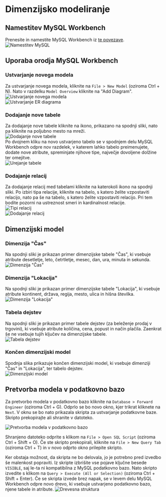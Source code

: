 # Dimenzijsko modeliranje
## Namestitev MySQL Workbench
Prenesite in namestite MySQL Workbench iz [te povezave](https://dev.mysql.com/downloads/workbench).  
![Namestitev MySQL](../static/mysql-installer.png)  

## Uporaba orodja MySQL Workbench
### Ustvarjanje novega modela
Za ustvarjanje novega modela, kliknite na ``File > New Model`` (oziroma Ctrl + N). Nato v razdelku ``Model Overview`` kliknite na "Add Diagram".  
![Ustvarjanje novega modela](../static/new-model.png)  
![Ustvarjanje ER diagrama](../static/new-er-diagram.png)  

### Dodajanje nove tabele
Za dodajanje nove tabele kliknite na ikono, prikazano na spodnji sliki, nato pa kliknite na poljubno mesto na mreži.  
![Dodajanje nove tabele](../static/new-table.png)  
Po dvojnem kliku na novo ustvarjeno tabelo se v spodnjem delu MySQL Workbench odpre nov razdelek, v katerem lahko tabelo preimenujete, dodate nove atribute, spreminjate njihove tipe, največje dovoljene dolžine ter omejitve.  
![Urejanje tabele](../static/table-attributes.png)  

### Dodajanje relacij
Za dodajanje relacij med tabelami kliknite na katerokoli ikono na spodnji sliki. Po izbiri tipa relacije, kliknite na tabelo, s katero želite vzpostaviti relacijo, nato pa še na tabelo, s katero želite vzpostaviti relacijo. Pri tem bodite pozorni na ustreznost smeri in kardinalnost relacije.  
![Tipi relacij](../static/relation-types.png)  
![Dodajanje relacij](../static/relation.png)  

## Dimenzijski model
### Dimenzija "Čas"
Na spodnji sliki je prikazan primer dimenzijske tabele "Čas", ki vsebuje atribute desetletje, leto, četrtletje, mesec, dan, ura, minuta in sekunda.  
![Dimenzija "Čas"](../static/dimension-time.png)  

### Dimenzija "Lokacija"
Na spodnji sliki je prikazan primer dimenzijske tabele "Lokacija", ki vsebuje atribute kontinent, država, regija, mesto, ulica in hišna številka.  
![Dimenzija "Lokacija"](../static/dimension-location.png)  

### Tabela dejstev
Na spodnji sliki je prikazan primer tabele dejstev (za beleženje prodaj v trgovini), ki vsebuje atribute količina, cena, popust in način plačila. Zaenkrat še ne vsebuje tujih ključev na dimenzijske tabele.  
![Tabela dejstev](../static/fact-table.png)  

### Končen dimenzijski model
Spodnja slika prikazuje končen dimenzijski model, ki vsebuje dimenziji "Čas" in "Lokacija", ter tabelo dejstev.  
![Dimenzijski model](../static/dimensional-model.png)  

## Pretvorba modela v podatkovno bazo
Za pretvorbo modela v podatkovno bazo kliknite na ``Database > Forward Engineer`` (oziroma Ctrl + G). Odprlo se bo novo okno, kjer trikrat kliknete na ``Next``. V oknu se bo nato prikazala skripta za ustvarjanje podatkovne baze. Skripto prekopirajte ali shranite v datoteko. 

![Pretvorba modela v podatkovno bazo](../static/forward-engineer.png)  

Shranjeno datoteko odprite s klikom na ``File > Open SQL Script`` (oziroma Ctrl + Shift + O). Če ste skripto prekopirali, kliknite na ``File > New Query Tab`` (oziroma Ctrl + T) in v novo odprto okno prilepite skripto.

Ker obstaja možnost, da skripta ne bo delovala, jo je potrebno pred izvedbo še malenkost popraviti. Iz skripte izbrišite vse pojave ključne besede ``VISIBLE``, saj le-ta ni kompatibilna z MySQL podatkovno bazo. Nato skripto izvedite s klikom na ``Query > Execute (All or Selection)`` (oziroma Ctrl + Shift + Enter). Če se skripta izvede brez napak, se v levem delu MySQL Workbench odpre novo drevo, ki vsebuje ustvarjeno podatkovno bazo, njene tabele in atribute.
![Drevesna struktura](../static/tree-structure.png)  